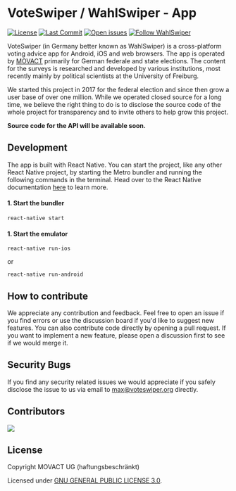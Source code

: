# VoteSwiper / WahlSwiper - App

[![License](https://img.shields.io/badge/License-GPL%203.0-green.svg)](./LICENSE) [![Last Commit](https://img.shields.io/github/last-commit/movact/voteswiper-app)](https://github.com/MOVACT/voteswiper-app/commits) [![Open issues](https://img.shields.io/github/issues/movact/voteswiper-app)](https://github.com/MOVACT/voteswiper-app/issues) [![Follow WahlSwiper](https://img.shields.io/twitter/follow/wahlswiper)](https://www.twitter.com/wahlswiper)

VoteSwiper (in Germany better known as WahlSwiper) is a cross-platform voting advice app for Android, iOS and web browsers. The app is operated by [MOVACT](https://www.movact.de) primarily for German federale and state elections. The content for the surveys is researched and developed by various institutions, most recently mainly by political scientists at the University of Freiburg.

We started this project in 2017 for the federal election and since then grow a user base of over one million. While we operated closed source for a long time, we believe the right thing to do is to disclose the source code of the whole project for transparency and to invite others to help grow this project.

**Source code for the API will be available soon.**

## Development

The app is built with React Native. You can start the project, like any other React Native project, by starting the Metro bundler and running the following commands in the terminal. Head over to the React Native documentation [here](https://reactnative.dev/docs/environment-setup) to learn more.

#### 1. Start the bundler

```console
react-native start
```

#### 1. Start the emulator

```console
react-native run-ios
```

or

```console
react-native run-android
```

## How to contribute

We appreciate any contribution and feedback. Feel free to open an issue if you find errors or use the discussion board if you'd like to suggest new features. You can also contribute code directly by opening a pull request. If you want to implement a new feature, please open a discussion first to see if we would merge it.

## Security Bugs

If you find any security related issues we would appreciate if you safely disclose the issue to us via email to [max@voteswiper.org](mailto:max@voteswiper.org) directly.

## Contributors

[![](https://github.com/mxmtsk.png?size=50)](https://github.com/mxmtsk)

## License

Copyright MOVACT UG (haftungsbeschränkt)

Licensed under [GNU GENERAL PUBLIC LICENSE 3.0](./LICENSE).
